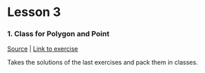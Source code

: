 # Lesson 3

### 1. Class for Polygon and Point
[Source](./A04_polygon_point_class/) | [Link to exercise](http://fsr.github.io/csharp-lessons/exercises/A04_polygon_point_class.html)

Takes the solutions of the last exercises and pack them in classes.